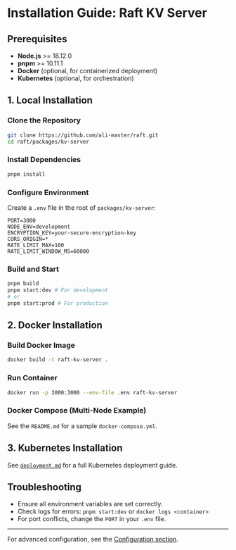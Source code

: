 # Installation Guide: Raft KV Server

## Prerequisites

- **Node.js** >= 18.12.0
- **pnpm** >= 10.11.1
- **Docker** (optional, for containerized deployment)
- **Kubernetes** (optional, for orchestration)

## 1. Local Installation

### Clone the Repository

```bash
git clone https://github.com/ali-master/raft.git
cd raft/packages/kv-server
```

### Install Dependencies

```bash
pnpm install
```

### Configure Environment

Create a `.env` file in the root of `packages/kv-server`:

```env
PORT=3000
NODE_ENV=development
ENCRYPTION_KEY=your-secure-encryption-key
CORS_ORIGIN=*
RATE_LIMIT_MAX=100
RATE_LIMIT_WINDOW_MS=60000
```

### Build and Start

```bash
pnpm build
pnpm start:dev # For development
# or
pnpm start:prod # For production
```

## 2. Docker Installation

### Build Docker Image

```bash
docker build -t raft-kv-server .
```

### Run Container

```bash
docker run -p 3000:3000 --env-file .env raft-kv-server
```

### Docker Compose (Multi-Node Example)

See the `README.md` for a sample `docker-compose.yml`.

## 3. Kubernetes Installation

See [`deployment.md`](./deployment.md) for a full Kubernetes deployment guide.

## Troubleshooting

- Ensure all environment variables are set correctly.
- Check logs for errors: `pnpm start:dev` or `docker logs <container>`
- For port conflicts, change the `PORT` in your `.env` file.

---

For advanced configuration, see the [Configuration section](../README.md#configuration).
